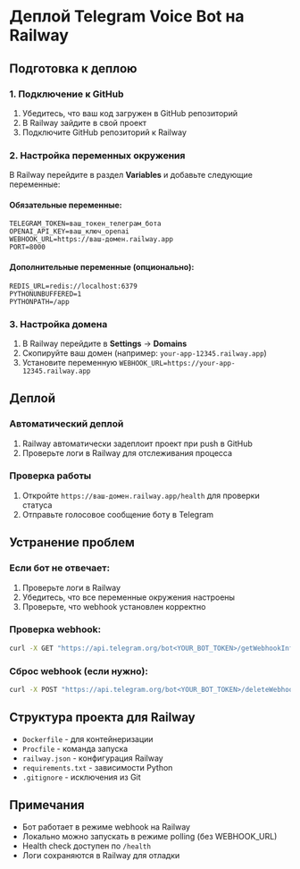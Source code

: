 # Деплой Telegram Voice Bot на Railway

## Подготовка к деплою

### 1. Подключение к GitHub

1. Убедитесь, что ваш код загружен в GitHub репозиторий
2. В Railway зайдите в свой проект
3. Подключите GitHub репозиторий к Railway

### 2. Настройка переменных окружения

В Railway перейдите в раздел **Variables** и добавьте следующие переменные:

#### Обязательные переменные:
```
TELEGRAM_TOKEN=ваш_токен_телеграм_бота
OPENAI_API_KEY=ваш_ключ_openai
WEBHOOK_URL=https://ваш-домен.railway.app
PORT=8000
```

#### Дополнительные переменные (опционально):
```
REDIS_URL=redis://localhost:6379
PYTHONUNBUFFERED=1
PYTHONPATH=/app
```

### 3. Настройка домена

1. В Railway перейдите в **Settings** → **Domains**
2. Скопируйте ваш домен (например: `your-app-12345.railway.app`)
3. Установите переменную `WEBHOOK_URL=https://your-app-12345.railway.app`

## Деплой

### Автоматический деплой

1. Railway автоматически задеплоит проект при push в GitHub
2. Проверьте логи в Railway для отслеживания процесса

### Проверка работы

1. Откройте `https://ваш-домен.railway.app/health` для проверки статуса
2. Отправьте голосовое сообщение боту в Telegram

## Устранение проблем

### Если бот не отвечает:

1. Проверьте логи в Railway
2. Убедитесь, что все переменные окружения настроены
3. Проверьте, что webhook установлен корректно

### Проверка webhook:

```bash
curl -X GET "https://api.telegram.org/bot<YOUR_BOT_TOKEN>/getWebhookInfo"
```

### Сброс webhook (если нужно):

```bash
curl -X POST "https://api.telegram.org/bot<YOUR_BOT_TOKEN>/deleteWebhook"
```

## Структура проекта для Railway

- `Dockerfile` - для контейнеризации
- `Procfile` - команда запуска
- `railway.json` - конфигурация Railway
- `requirements.txt` - зависимости Python
- `.gitignore` - исключения из Git

## Примечания

- Бот работает в режиме webhook на Railway
- Локально можно запускать в режиме polling (без WEBHOOK_URL)
- Health check доступен по `/health`
- Логи сохраняются в Railway для отладки 